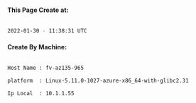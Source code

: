 
   
#### This Page Create at:

```bash

2022-01-30 - 11:38:31 UTC

```

#### Create By Machine:

```bash

Host Name : fv-az135-965

platform  : Linux-5.11.0-1027-azure-x86_64-with-glibc2.31

Ip Local  : 10.1.1.55

```

